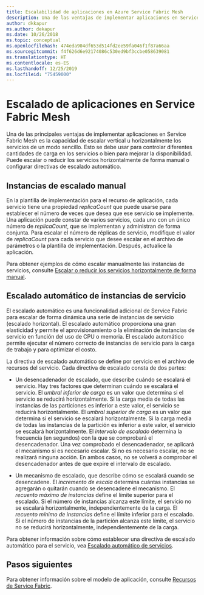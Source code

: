 ```yaml
---
title: Escalabilidad de aplicaciones en Azure Service Fabric Mesh
description: Una de las ventajas de implementar aplicaciones en Service Fabric Mesh es la capacidad de escalar fácilmente los servicios, ya sea manualmente o con directivas de escalado automático.
author: dkkapur
ms.author: dekapur
ms.date: 10/26/2018
ms.topic: conceptual
ms.openlocfilehash: 474eda904df653d514fd2ee59fa046f1f87a66aa
ms.sourcegitcommit: f4f626d6e92174086c530ed9bf3ccbe058639081
ms.translationtype: HT
ms.contentlocale: es-ES
ms.lasthandoff: 12/25/2019
ms.locfileid: "75459000"
---
```

# <a name="scaling-service-fabric-mesh-applications"></a>Escalado de aplicaciones en Service Fabric Mesh

Una de las principales ventajas de implementar aplicaciones en Service Fabric Mesh es la capacidad de escalar vertical u horizontalmente los servicios de un modo sencillo. Esto se debe usar para controlar diferentes cantidades de carga en los servicios o bien para mejorar la disponibilidad. Puede escalar o reducir los servicios horizontalmente de forma manual o configurar directivas de escalado automático.

## <a name="manual-scaling-instances"></a>Instancias de escalado manual

En la plantilla de implementación para el recurso de aplicación, cada servicio tiene una propiedad *replicaCount* que puede usarse para establecer el número de veces que desea que ese servicio se implemente. Una aplicación puede constar de varios servicios, cada uno con un único número de *replicaCount*, que se implementan y administran de forma conjunta. Para escalar el número de réplicas de servicio, modifique el valor de *replicaCount* para cada servicio que desee escalar en el archivo de parámetros o la plantilla de implementación. Después, actualice la aplicación.

Para obtener ejemplos de cómo escalar manualmente las instancias de servicios, consulte [Escalar o reducir los servicios horizontalmente de forma manual](service-fabric-mesh-tutorial-template-scale-services.md).

## <a name="autoscaling-service-instances"></a>Escalado automático de instancias de servicio
El escalado automático es una funcionalidad adicional de Service Fabric para escalar de forma dinámica una serie de instancias de servicio (escalado horizontal). El escalado automático proporciona una gran elasticidad y permite el aprovisionamiento o la eliminación de instancias de servicio en función del uso de CPU o memoria.  El escalado automático permite ejecutar el número correcto de instancias de servicio para la carga de trabajo y para optimizar el costo.

La directiva de escalado automático se define por servicio en el archivo de recursos del servicio. Cada directiva de escalado consta de dos partes:

- Un desencadenador de escalado, que describe cuándo se escalará el servicio. Hay tres factores que determinan cuándo se escalará el servicio. El *umbral inferior de carga* es un valor que determina si el servicio se reducirá horizontalmente. Si la carga media de todas las instancias de las particiones es inferior a este valor, el servicio se reducirá horizontalmente. El *umbral superior de carga* es un valor que determina si el servicio se escalará horizontalmente. Si la carga media de todas las instancias de la partición es inferior a este valor, el servicio se escalará horizontalmente. El *intervalo de escalado* determina la frecuencia (en segundos) con la que se comprobará el desencadenador. Una vez comprobado el desencadenador, se aplicará el mecanismo si es necesario escalar. Si no es necesario escalar, no se realizará ninguna acción. En ambos casos, no se volverá a comprobar el desencadenador antes de que expire el intervalo de escalado.

- Un mecanismo de escalado, que describe cómo se escalará cuando se desencadene. El *incremento de escala* determina cuántas instancias se agregarán o quitarán cuando se desencadene el mecanismo. El *recuento máximo de instancias* define el límite superior para el escalado. Si el número de instancias alcanza este límite, el servicio no se escalará horizontalmente, independientemente de la carga. El *recuento mínimo de instancias* define el límite inferior para el escalado. Si el número de instancias de la partición alcanza este límite, el servicio no se reducirá horizontalmente, independientemente de la carga.

Para obtener información sobre cómo establecer una directiva de escalado automático para el servicio, vea [Escalado automático de servicios](service-fabric-mesh-howto-auto-scale-services.md).

## <a name="next-steps"></a>Pasos siguientes

Para obtener información sobre el modelo de aplicación, consulte [Recursos de Service Fabric](service-fabric-mesh-service-fabric-resources.md).
